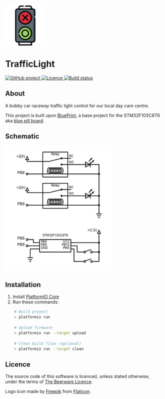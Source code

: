 
[![TrafficLight logo](.media/logo.png)](.media/logo.png?raw=true "TrafficLight logo")

# TrafficLight

<p>
<a href="https://github.com/mupfelofen-de/TrafficLight">
  <img src="https://img.shields.io/badge/project-GitHub-blue?style=flat?svg=true" alt="GitHub project" />
</a>
<a href="https://github.com/mupfelofen-de/BluePrint/blob/master/LICENCE.md">
  <img src="https://img.shields.io/badge/licence-BEER--WARE-blue?style=flat?svg=true" alt="Licence" />
</a>
<a href="https://travis-ci.org/mupfelofen-de/TrafficLight">
  <img src="https://travis-ci.org/mupfelofen-de/TrafficLight.svg?branch=master" alt="Build status" />
</a>
</p>

## About

A bobby car raceway traffic light control for our local day care centre.

This project is built upon
[BluePrint](https://github.com/mupfelofen-de/BluePrint), a base project
for the STM32F103C8T6 aka [blue pill board](http://reblag.dk/stm32/).

## Schematic

[![Schematic](.media/schematic.png)](.media/schematic.png?raw=true "Schematic")

## Installation

1. Install [PlatformIO Core](http://docs.platformio.org/page/core.html)
2. Run these commands:

```bash
    # Build project
    > platformio run

    # Upload firmware
    > platformio run --target upload

    # Clean build files (optional)
    > platformio run --target clean
```

## Licence

The source code of this software is licenced, unless stated otherwise,
under the terms of [The Beerware Licence](LICENCE.md).

Logo icon made by [Freepik](https://www.flaticon.com/authors/freepik)
from [Flaticon](https://www.flaticon.com/).
